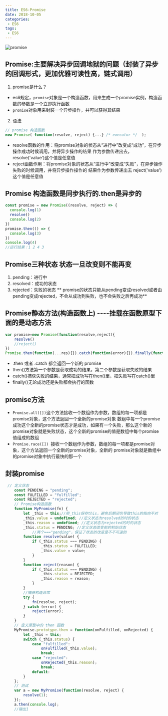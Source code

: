 ```yaml
---
title: ES6-Promise
date: 2018-10-05
categories:
 - ES6
tags:
 - ES6
---
```

![promise](https://s3.ax1x.com/2020/11/18/DmDCtI.png)
## Promise:主要解决异步回调地狱的问题（封装了异步的回调形式，更加优雅可读性高，链式调用）
1. promise是什么？
- es6规定，```promise```对象是一个构造函数，用来生成一个promise实例，构造函数的参数是一个立即执行函数
- ```promise```对象用来封装一个异步操作，并可以获得其结果
  
2. 语法
```js
// promise 构造函数
new Promise( function(resolve, reject) {...} /* executor */  );
```
- resolve函数的作用：将promise对象的状态从“进行中”改变成“成功”，在异步操作成功时候调用，并将异步操作的结果
作为参数传递出去，resolve('value')这个值是任意值
- reject函数作用：将promise对象的状态从“进行中”改变成“失败”，在异步操作失败的时候调用，并将异步操作操作的
结果作为参数传递出去 reject('value')这个值是任意值
## Promise 构造函数是同步执行的.then是异步的
```js
const promise = new Promise((resolve, reject) => {
  console.log(1)
  resolve()
  console.log(2)
})
promise.then(() => {
  console.log(3)
})
console.log(4)
//运行结果：1 2 4 3
```
## Promise三种状态  状态一旦改变则不能再变
1. pending：进行中
2. resolved：成功的状态
3. rejected：失败的状态
** promise的状态只能从pending变成resolved或者由pending变成rejected，不会从成功到失败，也不会失败之后再成功**
## Promise静态方法(构造函数上) ----挂载在函数原型下面的是动态方法
```js
var promise=new Promise(function(resolve,reject){
    resolve()
    //reject()
})
Promise.then(function(...res){}).catch(function(error){}).finally(function(){})
```
- .then 或者 .catch 都会返回一个新的 promise
- then()方法第一个参数是获取成功的结果，第二个参数是获取失败的结果
- catch()捕获失败的结果，通常把成功写在then()里，把失败写在catch()里
- finally()无论成功还是失败都会执行的函数
  
## promise方法
- ```Promise.all([])```这个方法接收一个数组作为参数，数组的每一项都是promise对象，这个方法返回一个全新的promise对象
数组中每一个promise成功这个全新的promise状态才是成功，如果有一个失败，那么这个新的promise对象就是失败状态，这个全新的promise的值是数组中每个promise值组成的数组
- ```Promise.race([]) ```接收一个数组作为参数，数组的每一项都是promise对象，这个方法返回一个全新的promise对象，全新的
promise对象就是数组中的promise对象中执行最快的那一个

## 封装promise
```js
 // 定义状态
    const PENDING = "pending";
    const FULFILLED = "fulfilled";
    const REJECTED = "rejected";
    // Promise构造函数
    function MyPromise(fn) {
        let _this = this;//用_this保存this，避免后期闭包导致this的指向不对
        _this.value = undefined; //定义状态为resolved的时的状态
        _this.reason = undefined; //定义状态为rejected的时的状态
        _this.status = PENDING; //定义状态改变前的初始状态
            //两个==="pending"，保证了状态的改变是不不可逆的
        function resolve(value) {
            if (_this.status === PENDING) {
                _this.status = FULFILLED;
                _this.value = value;
            }
        }
        function reject(reason) {
            if (_this.status === PENDING) {
                _this.status = REJECTED;
                _this.reason = reason;
            }
        }
        //捕获构造异常
        try {
            fn(resolve, reject);
        } catch (error) {
            reject(error);
        }
    }
    // 定义原型中的 then 函数
    MyPromise.prototype.then = function(onFulfilled, onRejected) {
        let _this = this;
        switch (_this.status) {
            case "fulfilled":
                onFulfilled(_this.value);
                break;
            case "rejected":
                onRejected(_this.reason);
                break;
            default:
        }
    };
    // 测试
    var a = new MyPromise(function(resolve, reject) {
        resolve(1);
    });
    a.then(console.log);
    //输出1
```